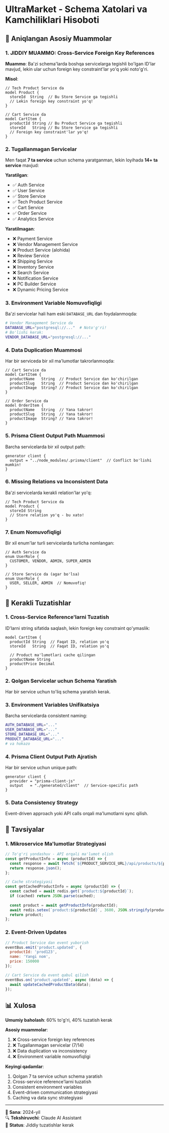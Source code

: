 # UltraMarket - Schema Xatolari va Kamchiliklari Hisoboti

## 🚨 Aniqlangan Asosiy Muammolar

### 1. **JIDDIY MUAMMO: Cross-Service Foreign Key References**

**Muammo**: Ba'zi schema'larda boshqa servicelarga tegishli bo'lgan ID'lar mavjud, lekin ular uchun foreign key constraint'lar yo'q yoki noto'g'ri.

**Misol**:
```prisma
// Tech Product Service da
model Product {
  storeId  String  // Bu Store Service ga tegishli
  // Lekin foreign key constraint yo'q!
}

// Cart Service da  
model CartItem {
  productId String // Bu Product Service ga tegishli
  storeId   String // Bu Store Service ga tegishli
  // Foreign key constraint'lar yo'q!
}
```

### 2. **Tugallanmagan Servicelar**

Men faqat **7 ta service** uchun schema yaratganman, lekin loyihada **14+ ta service** mavjud:

**Yaratilgan**:
- ✅ Auth Service
- ✅ User Service  
- ✅ Store Service
- ✅ Tech Product Service
- ✅ Cart Service
- ✅ Order Service
- ✅ Analytics Service

**Yaratilmagan**:
- ❌ Payment Service
- ❌ Vendor Management Service
- ❌ Product Service (alohida)
- ❌ Review Service
- ❌ Shipping Service
- ❌ Inventory Service
- ❌ Search Service
- ❌ Notification Service
- ❌ PC Builder Service
- ❌ Dynamic Pricing Service

### 3. **Environment Variable Nomuvofiqligi**

Ba'zi servicelar hali ham eski `DATABASE_URL` dan foydalanmoqda:

```bash
# Vendor Management Service da
DATABASE_URL="postgresql://..."  # Noto'g'ri!
# Bo'lishi kerak:
VENDOR_DATABASE_URL="postgresql://..."
```

### 4. **Data Duplication Muammosi**

Har bir serviceda bir xil ma'lumotlar takrorlanmoqda:

```prisma
// Cart Service da
model CartItem {
  productName   String  // Product Service dan ko'chirilgan
  productSlug   String  // Product Service dan ko'chirilgan
  productImage  String? // Product Service dan ko'chirilgan
}

// Order Service da
model OrderItem {
  productName   String  // Yana takror!
  productSlug   String  // Yana takror!
  productImage  String? // Yana takror!
}
```

### 5. **Prisma Client Output Path Muammosi**

Barcha servicelarda bir xil output path:
```prisma
generator client {
  output = "../node_modules/.prisma/client"  // Conflict bo'lishi mumkin!
}
```

### 6. **Missing Relations va Inconsistent Data**

Ba'zi servicelarda kerakli relation'lar yo'q:

```prisma
// Tech Product Service da
model Product {
  storeId String
  // Store relation yo'q - bu xato!
}
```

### 7. **Enum Nomuvofiqligi**

Bir xil enum'lar turli servicelarda turlicha nomlangan:

```prisma
// Auth Service da
enum UserRole {
  CUSTOMER, VENDOR, ADMIN, SUPER_ADMIN
}

// Store Service da (agar bo'lsa)
enum UserRole {
  USER, SELLER, ADMIN  // Nomuvofiq!
}
```

## 🔧 Kerakli Tuzatishlar

### 1. **Cross-Service Reference'larni Tuzatish**

ID'larni string sifatida saqlash, lekin foreign key constraint qo'ymaslik:

```prisma
model CartItem {
  productId String  // Faqat ID, relation yo'q
  storeId   String  // Faqat ID, relation yo'q
  
  // Product ma'lumotlari cache qilingan
  productName String
  productPrice Decimal
}
```

### 2. **Qolgan Servicelar uchun Schema Yaratish**

Har bir service uchun to'liq schema yaratish kerak.

### 3. **Environment Variables Unifikatsiya**

Barcha servicelarda consistent naming:
```bash
AUTH_DATABASE_URL="..."
USER_DATABASE_URL="..."
STORE_DATABASE_URL="..."
PRODUCT_DATABASE_URL="..."
# va hokazo
```

### 4. **Prisma Client Output Path Ajratish**

Har bir service uchun unique path:
```prisma
generator client {
  provider = "prisma-client-js"
  output   = "./generated/client"  // Service-specific path
}
```

### 5. **Data Consistency Strategy**

Event-driven approach yoki API calls orqali ma'lumotlarni sync qilish.

## 🎯 Tavsiyalar

### 1. **Mikroservice Ma'lumotlar Strategiyasi**

```javascript
// To'g'ri yondashuv - API orqali ma'lumot olish
const getProductInfo = async (productId) => {
  const response = await fetch(`${PRODUCT_SERVICE_URL}/api/products/${productId}`);
  return response.json();
};

// Cache strategiyasi
const getCachedProductInfo = async (productId) => {
  const cached = await redis.get(`product:${productId}`);
  if (cached) return JSON.parse(cached);
  
  const product = await getProductInfo(productId);
  await redis.setex(`product:${productId}`, 3600, JSON.stringify(product));
  return product;
};
```

### 2. **Event-Driven Updates**

```javascript
// Product Service dan event yuborish
eventBus.emit('product.updated', {
  productId: 'prod123',
  name: 'Yangi nom',
  price: 150000
});

// Cart Service da event qabul qilish
eventBus.on('product.updated', async (data) => {
  await updateCachedProductData(data);
});
```

## 📊 Xulosa

**Umumiy baholash**: 60% to'g'ri, 40% tuzatish kerak

**Asosiy muammolar**:
1. ❌ Cross-service foreign key references
2. ❌ Tugallanmagan servicelar (7/14)
3. ❌ Data duplication va inconsistency
4. ❌ Environment variable nomuvofiqligi

**Keyingi qadamlar**:
1. Qolgan 7 ta service uchun schema yaratish
2. Cross-service reference'larni tuzatish
3. Consistent environment variables
4. Event-driven communication strategiyasi
5. Caching va data sync strategiyasi

---

📅 **Sana**: 2024-yil  
🔍 **Tekshiruvchi**: Claude AI Assistant  
📝 **Status**: Jiddiy tuzatishlar kerak